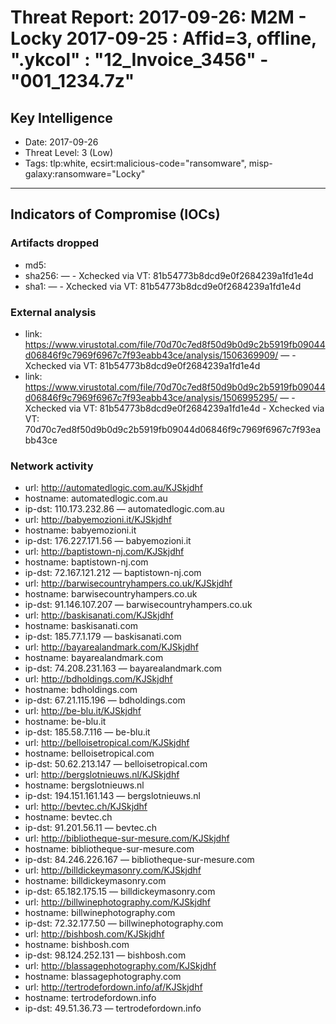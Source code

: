 # Threat Report: 2017-09-26: M2M -  Locky 2017-09-25 : Affid=3, offline, ".ykcol" : "12_Invoice_3456" - "001_1234.7z"


## Key Intelligence
* Date: 2017-09-26
* Threat Level: 3 (Low)
* Tags: tlp:white, ecsirt:malicious-code="ransomware", misp-galaxy:ransomware="Locky"

---

## Indicators of Compromise (IOCs)
### Artifacts dropped
* md5: <md5>
* sha256: <sha256> — - Xchecked via VT: 81b54773b8dcd9e0f2684239a1fd1e4d
* sha1: <sha1> — - Xchecked via VT: 81b54773b8dcd9e0f2684239a1fd1e4d

### External analysis
* link: https://www.virustotal.com/file/70d70c7ed8f50d9b0d9c2b5919fb09044d06846f9c7969f6967c7f93eabb43ce/analysis/1506369909/ — - Xchecked via VT: 81b54773b8dcd9e0f2684239a1fd1e4d
* link: https://www.virustotal.com/file/70d70c7ed8f50d9b0d9c2b5919fb09044d06846f9c7969f6967c7f93eabb43ce/analysis/1506995295/ — - Xchecked via VT: 81b54773b8dcd9e0f2684239a1fd1e4d - Xchecked via VT: 70d70c7ed8f50d9b0d9c2b5919fb09044d06846f9c7969f6967c7f93eabb43ce

### Network activity
* url: http://automatedlogic.com.au/KJSkjdhf
* hostname: automatedlogic.com.au
* ip-dst: 110.173.232.86 — automatedlogic.com.au
* url: http://babyemozioni.it/KJSkjdhf
* hostname: babyemozioni.it
* ip-dst: 176.227.171.56 — babyemozioni.it
* url: http://baptistown-nj.com/KJSkjdhf
* hostname: baptistown-nj.com
* ip-dst: 72.167.121.212 — baptistown-nj.com
* url: http://barwisecountryhampers.co.uk/KJSkjdhf
* hostname: barwisecountryhampers.co.uk
* ip-dst: 91.146.107.207 — barwisecountryhampers.co.uk
* url: http://baskisanati.com/KJSkjdhf
* hostname: baskisanati.com
* ip-dst: 185.77.1.179 — baskisanati.com
* url: http://bayarealandmark.com/KJSkjdhf
* hostname: bayarealandmark.com
* ip-dst: 74.208.231.163 — bayarealandmark.com
* url: http://bdholdings.com/KJSkjdhf
* hostname: bdholdings.com
* ip-dst: 67.21.115.196 — bdholdings.com
* url: http://be-blu.it/KJSkjdhf
* hostname: be-blu.it
* ip-dst: 185.58.7.116 — be-blu.it
* url: http://belloisetropical.com/KJSkjdhf
* hostname: belloisetropical.com
* ip-dst: 50.62.213.147 — belloisetropical.com
* url: http://bergslotnieuws.nl/KJSkjdhf
* hostname: bergslotnieuws.nl
* ip-dst: 194.151.161.143 — bergslotnieuws.nl
* url: http://bevtec.ch/KJSkjdhf
* hostname: bevtec.ch
* ip-dst: 91.201.56.11 — bevtec.ch
* url: http://bibliotheque-sur-mesure.com/KJSkjdhf
* hostname: bibliotheque-sur-mesure.com
* ip-dst: 84.246.226.167 — bibliotheque-sur-mesure.com
* url: http://billdickeymasonry.com/KJSkjdhf
* hostname: billdickeymasonry.com
* ip-dst: 65.182.175.15 — billdickeymasonry.com
* url: http://billwinephotography.com/KJSkjdhf
* hostname: billwinephotography.com
* ip-dst: 72.32.177.50 — billwinephotography.com
* url: http://bishbosh.com/KJSkjdhf
* hostname: bishbosh.com
* ip-dst: 98.124.252.131 — bishbosh.com
* url: http://blassagephotography.com/KJSkjdhf
* hostname: blassagephotography.com
* url: http://tertrodefordown.info/af/KJSkjdhf
* hostname: tertrodefordown.info
* ip-dst: 49.51.36.73 — tertrodefordown.info
